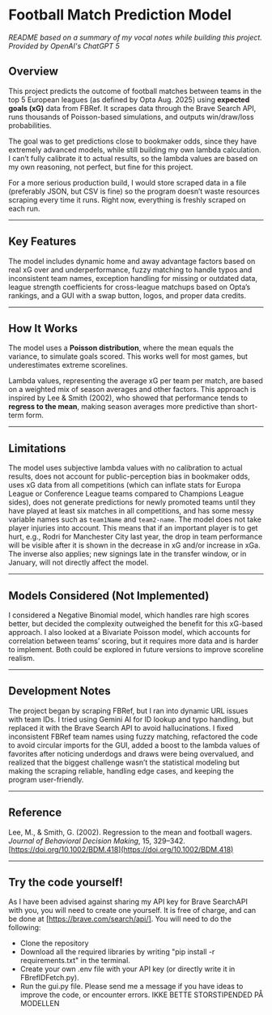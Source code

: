 # Football Match Prediction Model

*README based on a summary of my vocal notes while building this project. Provided by OpenAI's ChatGPT 5*

## Overview

This project predicts the outcome of football matches between teams in the top 5 European leagues (as defined by Opta Aug. 2025) using **expected goals (xG)** data from FBRef. It scrapes data through the Brave Search API, runs thousands of Poisson-based simulations, and outputs win/draw/loss probabilities.

The goal was to get predictions close to bookmaker odds, since they have extremely advanced models, while still building my own lambda calculation. I can’t fully calibrate it to actual results, so the lambda values are based on my own reasoning, not perfect, but fine for this project.

For a more serious production build, I would store scraped data in a file (preferably JSON, but CSV is fine) so the program doesn’t waste resources scraping every time it runs. Right now, everything is freshly scraped on each run.

---

## Key Features

The model includes dynamic home and away advantage factors based on real xG over and underperformance, fuzzy matching to handle typos and inconsistent team names, exception handling for missing or outdated data, league strength coefficients for cross-league matchups based on Opta’s rankings, and a GUI with a swap button, logos, and proper data credits.

---

## How It Works

The model uses a **Poisson distribution**, where the mean equals the variance, to simulate goals scored. This works well for most games, but underestimates extreme scorelines.

Lambda values, representing the average xG per team per match, are based on a weighted mix of season averages and other factors. This approach is inspired by Lee & Smith (2002), who showed that performance tends to **regress to the mean**, making season averages more predictive than short-term form.

---

## Limitations

The model uses subjective lambda values with no calibration to actual results, does not account for public-perception bias in bookmaker odds, uses xG data from all competitions (which can inflate stats for Europa League or Conference League teams compared to Champions League sides), does not generate predictions for newly promoted teams until they have played at least six matches in all competitions, and has some messy variable names such as `team1Name` and `team2-name`. The model does not take player injuries into account. This means that if an important player is to get hurt, e.g., Rodri for Manchester City last year, the drop in team performance will be visible after it is shown in the decrease in xG and/or increase in xGa. The inverse also applies; new signings late in the transfer window, or in January, will not directly affect the model.

---

## Models Considered (Not Implemented)

I considered a Negative Binomial model, which handles rare high scores better, but decided the complexity outweighed the benefit for this xG-based approach. I also looked at a Bivariate Poisson model, which accounts for correlation between teams’ scoring, but it requires more data and is harder to implement. Both could be explored in future versions to improve scoreline realism.

---

## Development Notes

The project began by scraping FBRef, but I ran into dynamic URL issues with team IDs. I tried using Gemini AI for ID lookup and typo handling, but replaced it with the Brave Search API to avoid hallucinations. I fixed inconsistent FBRef team names using fuzzy matching, refactored the code to avoid circular imports for the GUI, added a boost to the lambda values of favorites after noticing underdogs and draws were being overvalued, and realized that the biggest challenge wasn’t the statistical modeling but making the scraping reliable, handling edge cases, and keeping the program user-friendly.

---

## Reference

Lee, M., & Smith, G. (2002). Regression to the mean and football wagers. *Journal of Behavioral Decision Making*, 15, 329–342. [https://doi.org/10.1002/BDM.418](https://doi.org/10.1002/BDM.418)

---

## Try the code yourself!
As I have been advised against sharing my API key for Brave SearchAPI with you, you will need to create one yourself. It is free of charge, and can be done at [https://brave.com/search/api/]. You will need to do the following:

* Clone the repository
* Download all the required libraries by writing "pip install -r requirements.txt" in the terminal.
* Create your own .env file with your API key (or directly write it in FBrefIDFetch.py).
* Run the gui.py file.
Please send me a message if you have ideas to improve the code, or encounter errors.
IKKE BETTE STORSTIPENDED PÅ MODELLEN
